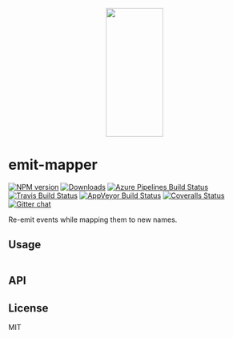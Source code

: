 <p align="center">
  <a href="http://gulpjs.com">
    <img height="257" width="114" src="https://raw.githubusercontent.com/gulpjs/artwork/master/gulp-2x.png">
  </a>
</p>

# emit-mapper

[![NPM version][npm-image]][npm-url] [![Downloads][downloads-image]][npm-url] [![Azure Pipelines Build Status][azure-pipelines-image]][azure-pipelines-url] [![Travis Build Status][travis-image]][travis-url] [![AppVeyor Build Status][appveyor-image]][appveyor-url] [![Coveralls Status][coveralls-image]][coveralls-url] [![Gitter chat][gitter-image]][gitter-url]

Re-emit events while mapping them to new names.

## Usage

```js
```

## API

## License

MIT

[downloads-image]: http://img.shields.io/npm/dm/emit-mapper.svg
[npm-url]: https://www.npmjs.com/package/emit-mapper
[npm-image]: http://img.shields.io/npm/v/emit-mapper.svg

[azure-pipelines-url]: https://dev.azure.com/gulpjs/gulp/_build/latest?definitionId=4&branchName=master
[azure-pipelines-image]: https://dev.azure.com/gulpjs/gulp/_apis/build/status/emit-mapper?branchName=master

[travis-url]: https://travis-ci.org/gulpjs/emit-mapper
[travis-image]: http://img.shields.io/travis/gulpjs/emit-mapper.svg?label=travis-ci

[appveyor-url]: https://ci.appveyor.com/project/gulpjs/emit-mapper
[appveyor-image]: https://img.shields.io/appveyor/ci/gulpjs/emit-mapper.svg?label=appveyor

[coveralls-url]: https://coveralls.io/r/gulpjs/emit-mapper
[coveralls-image]: http://img.shields.io/coveralls/gulpjs/emit-mapper/master.svg

[gitter-url]: https://gitter.im/gulpjs/gulp
[gitter-image]: https://badges.gitter.im/gulpjs/gulp.svg
